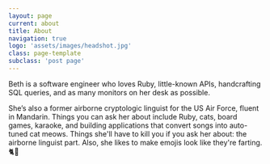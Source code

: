 ```yaml
---
layout: page
current: about
title: About
navigation: true
logo: 'assets/images/headshot.jpg'
class: page-template
subclass: 'post page'
---
```


Beth is a software engineer who loves Ruby, little-known APIs, handcrafting SQL queries, and as many monitors on her desk as possible.

She’s also a former airborne cryptologic linguist for the US Air Force, fluent in Mandarin. Things you can ask her about include Ruby, cats, board games, karaoke, and building applications that convert songs into auto-tuned cat meows. Things she'll have to kill you if you ask her about: the airborne linguist part. Also, she likes to make emojis look like they're farting. 🐈💨
